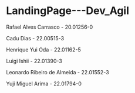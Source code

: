 # LandingPage---Dev_Agil

Rafael Alves Carrasco - 20.01256-0

Cadu Dias - 22.00515-3

Henrique Yui Oda - 22.01162-5

Luigi Ishii - 22.01390-3

Leonardo Ribeiro de Almeida - 22.01552-3

Yuji Miguel Arima - 22.01794-0
